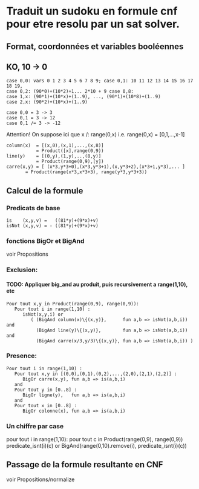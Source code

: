 # Traduit un sudoku en formule cnf pour etre resolu par un sat solver.

## Format, coordonnées et variables booléennes

## KO, 10 -> 0

```
case 0,0: vars 0 1 2 3 4 5 6 7 8 9; case 0,1: 10 11 12 13 14 15 16 17 18 19,
case 0,2: (90*0)+(10*2)+1... 2*10 + 9 case 0,8: 
case 1,x: (90*1)+(10*x)+(1..9), ..., (90*1)+(10*8)+(1..9)
case 2,x: (90*2)+(10*x)+(1..9)
```

```
case 0,0 = 3 -> 3
case 0,1 = 3 -> 12
case 0,1 /= 3 -> -12
```

Attention! On suppose ici que x /: range(0,x) i.e. range(0,x) = [0,1,...,x-1]

```
column(x)  = [(x,0),(x,1),...,(x,8)]
           = Product([x],range(0,9))
line(y)    = [(0,y),(1,y),..,(8,y)]
           = Product(range(0,9),[y])
carre(x,y) = [ (x*3,y*3+0),(x*3,y*3+1),(x,y*3+2),(x*3+1,y*3),... ]
	   = Product(range(x*3,x*3+3), range(y*3,y*3+3))
```

## Calcul de la formule

### Predicats de base

```
is    (x,y,v) =   ((81*y)+(9*x)+v)
isNot (x,y,v) = - ((81*y)+(9*x)+v)
```

### fonctions BigOr et BigAnd

voir Propositions

### Exclusion:

#### TODO: Appliquer big_and au produit, puis recursivement a range(1,10), etc

```
Pour tout x,y in Product(range(0,9), range(0,9)):
   Pour tout i in range(1,10) :
      isNot(x,y,i) or
         ( (BigAnd column(x)\{(x,y)},      fun a,b => isNot(a,b,i)) and
           (BigAnd line(y)\{(x,y)},        fun a,b => isNot(a,b,i)) and
           (BigAnd carre(x/3,y/3)\{(x,y)}, fun a,b => isNot(a,b,i)) )
```

### Presence:

```
Pour tout i in range(1,10) :
   Pour tout x,y in [(0,0),(0,1),(0,2),...,(2,0),(2,1),(2,2)] :
      BigOr carre(x,y), fun a,b => is(a,b,i)
   and
   Pour tout y in [0..8] :
      BigOr ligne(y),   fun a,b => is(a,b,i)
   and 
   Pour tout x in [0..8] :
      BigOr colonne(x), fun a,b => is(a,b,i) 
```

### Un chiffre par case
pour tout i in range(1,10):
   pour tout c in Product(range(0,9), range(0,9))
      predicate_isnt(i)(c) or BigAnd(range(0,10).remove(i), predicate_isnt(i)(c)) 

## Passage de la formule resultante en CNF

voir Propositions/normalize
